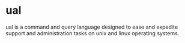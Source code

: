 # ual
ual is a command and query language designed to ease and expedite support and administration tasks on unix and linux operating systems.
